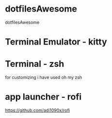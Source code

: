 # dotfilesAwesome
dotfilesAwesome
# Terminal Emulator - kitty
# Terminal - zsh
for customizing i have used oh my zsh
# app launcher - rofi
https://github.com/adi1090x/rofi
